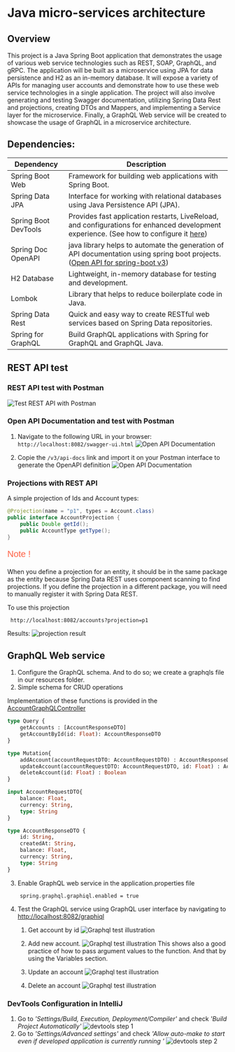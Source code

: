 # Java micro-services architecture


## Overview
This project is a Java Spring Boot application that demonstrates the usage of various web service technologies such as REST, SOAP, GraphQL, and gRPC. The application will be built as a microservice using JPA for data persistence and H2 as an in-memory database. It will expose a variety of APIs for managing user accounts and demonstrate how to use these web service technologies in a single application. The project will also involve generating and testing Swagger documentation, utilizing Spring Data Rest and projections, creating DTOs and Mappers, and implementing a Service layer for the microservice. Finally, a GraphQL Web service will be created to showcase the usage of GraphQL in a microservice architecture.

## Dependencies:

| Dependency           | Description                                                                                                                                                                           |
|----------------------|---------------------------------------------------------------------------------------------------------------------------------------------------------------------------------------|
| Spring Boot Web      | Framework for building web applications with Spring Boot.                                                                                                                             |
| Spring Data JPA      | Interface for working with relational databases using Java Persistence API (JPA).                                                                                                     |
| Spring Boot DevTools | Provides fast application restarts, LiveReload, and configurations for enhanced development experience. (See how to configure it [here](#dev-tools-config))                           |
| Spring Doc OpenAPI   | java library helps to automate the generation of API documentation using spring boot projects.(<a href="https://springdoc.org/v2/" target = "_blank">Open API for spring-boot v3</a>) |
| H2 Database          | Lightweight, in-memory database for testing and development.                                                                                                                          |
| Lombok               | Library that helps to reduce boilerplate code in Java.                                                                                                                                |
| Spring Data Rest     | Quick and easy way to create RESTful web services based on Spring Data repositories.                                                                                                  |
| Spring for GraphQL   | Build GraphQL applications with Spring for GraphQL and GraphQL Java.                                                                                                                  |

 
## REST API test
### REST API test with Postman
![Test REST API with Postman](assets/postmantest1.png)

### Open API Documentation and test with Postman
1. Navigate to the following URL in your browser: `http://localhost:8082/swagger-ui.html`
![Open API Documentation](assets/openapi.png)

2. Copie the `/v3/api-docs` link and import it on your Postman interface to generate the OpenAPI definition
![Open API Documentation](assets/postmantest2.png)

### Projections with REST API
A simple projection of Ids and Account types:
```java
@Projection(name = "p1", types = Account.class)
public interface AccountProjection {
    public Double getId();
    public AccountType getType();
}
```
<p style="color: tomato; font-family:arial; font-size: 20px">Note !</p>

When you define a projection for an entity, it should be in the same package as the entity because Spring Data REST uses component scanning to find projections. If you define the projection in a different package, you will need to manually register it with Spring Data REST.

To use this projection
```
 http://localhost:8082/accounts?projection=p1
```
Results:
![projection result](assets/projection1.png)

## GraphQL Web service
1. Configure the GraphQL schema. And to do so; we create a graphqls file in our resources folder.
2. Simple schema for CRUD operations

Implementation of these functions is provided in the [AccountGraphQLController](src/main/java/ma/enset/distributedsystems/microservicesarchitecture/web/AccountGraphQLController.java)
```graphql
type Query {
    getAccounts : [AccountResponseDTO]
    getAccountById(id: Float): AccountResponseDTO
}

type Mutation{
    addAccount(accountRequestDTO: AccountRequestDTO) : AccountResponseDTO
    updateAccount(accountRequestDTO: AccountRequestDTO, id: Float) : AccountResponseDTO
    deleteAccount(id: Float) : Boolean
}

input AccountRequestDTO{
    balance: Float,
    currency: String,
    type: String
}

type AccountResponseDTO {
    id: String,
    createdAt: String,
    balance: Float,
    currency: String,
    type: String
}

```
3. Enable GraphQL web service in the application.properties file
```properties
    spring.graphql.graphiql.enabled = true
```
4. Test the GraphQL service using GraphQL user interface by navigating to [http://localhost:8082/graphiql](http://localhost:8082/graphiql)
   1. Get account by id
   ![Graphql test illustration](assets/graphqltest1.png)
   
   2. Add new account.
   ![Graphql test illustration](assets/graphqltest2.png)
   This shows also a good practice of how to pass argument values to the function. And that by using the Variables section.
   
   3. Update an account
      ![Graphql test illustration](assets/graphqltest3.png)
   
   4. Delete an account
      ![Graphql test illustration](assets/graphqltest4.png)   

### <h3 id = "dev-tools-config">DevTools Configuration in IntelliJ</h3>
1. Go to *'Settings/Build, Execution, Deployment/Compiler'* and check *'Build Project Automatically'*
![devtools step 1](assets/devtools%20step%201.png)
2. Go to *'Settings/Advanced settings'* and check *'Allow auto-make to start even if developed application is currently running '*
![devtools step 2](assets/devtools%20step%202.png)
